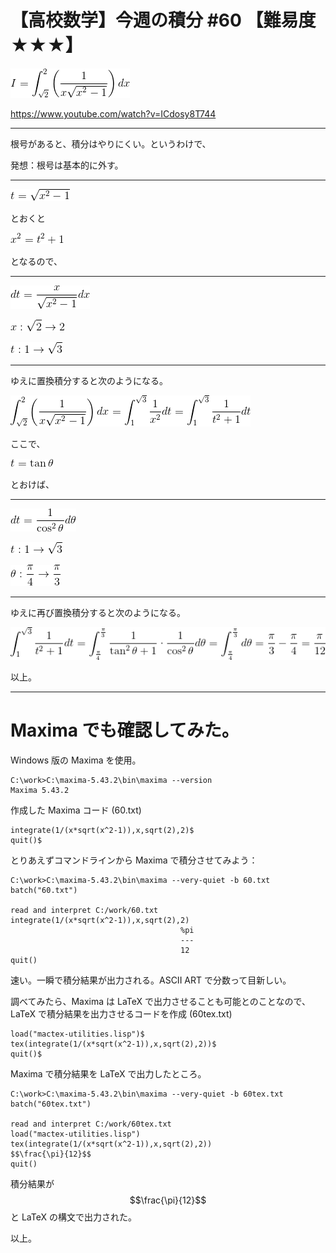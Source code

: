 # 【高校数学】今週の積分 #60 【難易度★★★】

<!--
![今週のお題](https://latex.codecogs.com/gif.latex?I=\int_{\sqrt{2}}^2\left(\frac{1}{x\sqrt{x^2-1}}\right)dx)
-->
![](0.gif)

https://www.youtube.com/watch?v=ICdosy8T744

----

根号があると、積分はやりにくい。というわけで、

発想：根号は基本的に外す。

----

<!--
![](https://latex.codecogs.com/gif.latex?t=\sqrt{x^2-1})
-->
![](1.gif)

 とおくと 
 
<!--
![](https://latex.codecogs.com/gif.latex?x^2=t^2&plus;1)
-->
![](2.gif)
 
 となるので、

----

<!--
![](https://latex.codecogs.com/gif.latex?dt=\frac{x}{\sqrt{x^2-1}}dx)
-->
![](3.gif)

<!--
![](https://latex.codecogs.com/gif.latex?x:\sqrt{2}\rightarrow2)
-->
![](4.gif)

<!--
![](https://latex.codecogs.com/gif.latex?t:1\rightarrow\sqrt{3})
-->
![](5.gif)

----

ゆえに置換積分すると次のようになる。

<!--
![](https://latex.codecogs.com/gif.latex?\int_{\sqrt{2}}^2\left(\frac{1}{x\sqrt{x^2-1}}\right)dx=\int_1^{\sqrt{3}}\frac{1}{x^2}dt=\int_1^{\sqrt{3}}\frac{1}{t^2&plus;1}dt)
-->
![](6.gif)

ここで、

<!--
![](https://latex.codecogs.com/gif.latex?t=\tan\theta)
-->
![](7.gif)

 とおけば、

----

<!--
![](https://latex.codecogs.com/gif.latex?dt=\frac{1}{\cos^2\theta}d\theta)
-->
![](8.gif)

<!--
![](https://latex.codecogs.com/gif.latex?t:1\rightarrow\sqrt{3})
-->
![](9.gif)

<!--
![](https://latex.codecogs.com/gif.latex?%5Ctheta%3A%5Cfrac%7B%5Cpi%7D%7B4%7D%5Crightarrow%5Cfrac%7B%5Cpi%7D%7B3%7D)
-->
![](10.gif)

----

ゆえに再び置換積分すると次のようになる。

<!--
![](https://latex.codecogs.com/gif.latex?%5Cint_1%5E%7B%5Csqrt%7B3%7D%7D%5Cfrac%7B1%7D%7Bt%5E2&plus;1%7Ddt%3D%5Cint_%5Cfrac%7B%5Cpi%7D%7B4%7D%5E%5Cfrac%7B%5Cpi%7D%7B3%7D%5Cfrac%7B1%7D%7B%5Ctan%5E2%5Ctheta&plus;1%7D%5Ccdot%5Cfrac%7B1%7D%7B%5Ccos%5E2%5Ctheta%7Dd%5Ctheta%3D%5Cint_%5Cfrac%7B%5Cpi%7D%7B4%7D%5E%5Cfrac%7B%5Cpi%7D%7B3%7Dd%5Ctheta%3D%5Cfrac%7B%5Cpi%7D%7B3%7D-%5Cfrac%7B%5Cpi%7D%7B4%7D%3D%5Cfrac%7B%5Cpi%7D%7B12%7D)
-->
![](11.gif)

以上。

----
# Maxima でも確認してみた。

Windows 版の Maxima を使用。

```
C:\work>C:\maxima-5.43.2\bin\maxima --version
Maxima 5.43.2
```

作成した Maxima コード (60.txt)

```
integrate(1/(x*sqrt(x^2-1)),x,sqrt(2),2)$
quit()$
```

とりあえずコマンドラインから Maxima で積分させてみよう：

```
C:\work>C:\maxima-5.43.2\bin\maxima --very-quiet -b 60.txt
batch("60.txt")

read and interpret C:/work/60.txt
integrate(1/(x*sqrt(x^2-1)),x,sqrt(2),2)
                                      %pi
                                      ---
                                      12
quit()

```

速い。一瞬で積分結果が出力される。ASCII ART で分数って目新しい。

調べてみたら、Maxima は LaTeX で出力させることも可能とのことなので、
LaTeX で積分結果を出力させるコードを作成 (60tex.txt)

```
load("mactex-utilities.lisp")$
tex(integrate(1/(x*sqrt(x^2-1)),x,sqrt(2),2))$
quit()$
```

Maxima で積分結果を LaTeX で出力したところ。

```
C:\work>C:\maxima-5.43.2\bin\maxima --very-quiet -b 60tex.txt
batch("60tex.txt")

read and interpret C:/work/60tex.txt
load("mactex-utilities.lisp")
tex(integrate(1/(x*sqrt(x^2-1)),x,sqrt(2),2))
$$\frac{\pi}{12}$$
quit()
```

積分結果が $$\frac{\pi}{12}$$ と LaTeX の構文で出力された。

以上。
